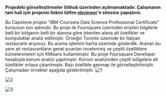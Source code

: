 **Projedeki görselleştirmeler Github üzerinden açılmamaktadır. Çalışmanın tam hali için projenin linkini lütfen <a href="https://nbviewer.jupyter.org/">nbviewer</a>'e sitesine yapıştırın.**

Bu Capstone projesi "IBM-Coursera Data Science Professional Certificate" kursunun son adımıdır. Bu proje ile Foursquare üzerinden erişilen bilgilerle belli bir bölgenin belli bir alanına göre istenilen alana ait özellikler ve komşuluklar analiz edilmiştir. Örneğin Toronto üzerinde bir İtalyan restaurantı arıyoruz. Bu arama işlemini harita üzerinde gösterdik. Aranan bu yere ait restaurantların genel puanları incelenmiş ve çeşitli özelliklere kümelenmeleri için KMeans kullanılmıştır.
Bu proje Foursquare Developer hesabıyla konum analizi yapılmıştır. Konum analizinden çeşitli bölgelere ait özellikler ortaya çıkarılmıştır. Bazı özellikle geomap ile görselleştirilmiştir. Çalışmadan örnekler aşağıda gösterilmiştir.
![1](https://user-images.githubusercontent.com/40672298/85906197-3c60f580-b816-11ea-8bee-2257270a06a9.png)

![2](https://user-images.githubusercontent.com/40672298/85906199-3d922280-b816-11ea-9cb2-c8db2f07c929.png)

![3](https://user-images.githubusercontent.com/40672298/85906201-408d1300-b816-11ea-9598-5e85ba34c8d0.png)

